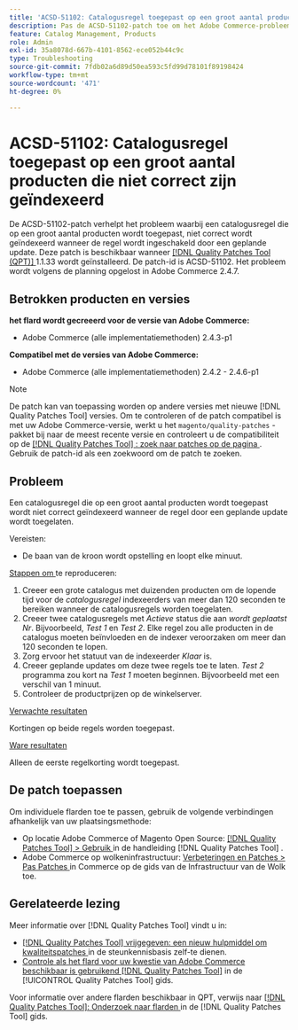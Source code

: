 ```yaml
---
title: 'ACSD-51102: Catalogusregel toegepast op een groot aantal producten die niet correct zijn geïndexeerd'
description: Pas de ACSD-51102-patch toe om het Adobe Commerce-probleem op te lossen waarbij een catalogusregel die wordt toegepast op een groot aantal producten niet correct wordt geïndexeerd wanneer de regel wordt ingeschakeld door een geplande update.
feature: Catalog Management, Products
role: Admin
exl-id: 35a8078d-667b-4101-8562-ece052b44c9c
type: Troubleshooting
source-git-commit: 7fdb02a6d89d50ea593c5fd99d78101f89198424
workflow-type: tm+mt
source-wordcount: '471'
ht-degree: 0%

---
```


# ACSD-51102: Catalogusregel toegepast op een groot aantal producten die niet correct zijn geïndexeerd

De ACSD-51102-patch verhelpt het probleem waarbij een catalogusregel die op een groot aantal producten wordt toegepast, niet correct wordt geïndexeerd wanneer de regel wordt ingeschakeld door een geplande update. Deze patch is beschikbaar wanneer [[!DNL Quality Patches Tool (QPT)] ](https://experienceleague.adobe.com/en/docs/commerce-operations/tools/quality-patches-tool/quality-patches-tool-to-self-serve-quality-patches) 1.1.33 wordt geïnstalleerd. De patch-id is ACSD-51102. Het probleem wordt volgens de planning opgelost in Adobe Commerce 2.4.7.

## Betrokken producten en versies

**het flard wordt gecreeerd voor de versie van Adobe Commerce:**

* Adobe Commerce (alle implementatiemethoden) 2.4.3-p1

**Compatibel met de versies van Adobe Commerce:**

* Adobe Commerce (alle implementatiemethoden) 2.4.2 - 2.4.6-p1

>[!NOTE]
>
>De patch kan van toepassing worden op andere versies met nieuwe [!DNL Quality Patches Tool] versies. Om te controleren of de patch compatibel is met uw Adobe Commerce-versie, werkt u het `magento/quality-patches` -pakket bij naar de meest recente versie en controleert u de compatibiliteit op de [[!DNL Quality Patches Tool] : zoek naar patches op de pagina ](https://experienceleague.adobe.com/tools/commerce-quality-patches/index.html) . Gebruik de patch-id als een zoekwoord om de patch te zoeken.

## Probleem

Een catalogusregel die op een groot aantal producten wordt toegepast wordt niet correct geïndexeerd wanneer de regel door een geplande update wordt toegelaten.

Vereisten:

* De baan van de kroon wordt opstelling en loopt elke minuut.

<u> Stappen om </u> te reproduceren:

1. Creeer een grote catalogus met duizenden producten om de lopende tijd voor de *catalogusregel* indexeerders van meer dan 120 seconden te bereiken wanneer de catalogusregels worden toegelaten.
2. Creeer twee catalogusregels met *Actieve* status die aan *wordt geplaatst Nr*.  Bijvoorbeeld, *Test 1* en *Test 2*. Elke regel zou alle producten in de catalogus moeten beïnvloeden en de indexer veroorzaken om meer dan 120 seconden te lopen.
3. Zorg ervoor het statuut van de indexeerder *Klaar* is.
4. Creeer geplande updates om deze twee regels toe te laten. *Test 2* programma zou kort na *Test 1* moeten beginnen. Bijvoorbeeld met een verschil van 1 minuut.
5. Controleer de productprijzen op de winkelserver.

<u> Verwachte resultaten </u>

Kortingen op beide regels worden toegepast.

<u> Ware resultaten </u>

Alleen de eerste regelkorting wordt toegepast.

## De patch toepassen

Om individuele flarden toe te passen, gebruik de volgende verbindingen afhankelijk van uw plaatsingsmethode:

* Op locatie Adobe Commerce of Magento Open Source: [[!DNL Quality Patches Tool] > Gebruik ](/help/tools/quality-patches-tool/usage.md) in de handleiding [!DNL Quality Patches Tool] .
* Adobe Commerce op wolkeninfrastructuur: [ Verbeteringen en Patches > Pas Patches ](https://experienceleague.adobe.com/docs/commerce-cloud-service/user-guide/develop/upgrade/apply-patches.html) in Commerce op de gids van de Infrastructuur van de Wolk toe.

## Gerelateerde lezing

Meer informatie over [!DNL Quality Patches Tool] vindt u in:

* [[!DNL Quality Patches Tool]  vrijgegeven: een nieuw hulpmiddel om kwaliteitspatches ](https://experienceleague.adobe.com/en/docs/commerce-operations/tools/quality-patches-tool/quality-patches-tool-to-self-serve-quality-patches) in de steunkennisbasis zelf-te dienen.
* [ Controle als het flard voor uw kwestie van Adobe Commerce beschikbaar is gebruikend  [!DNL Quality Patches Tool]](/help/tools/quality-patches-tool/patches-available-in-qpt/check-patch-for-magento-issue-with-magento-quality-patches.md) in de [!UICONTROL Quality Patches Tool] gids.


Voor informatie over andere flarden beschikbaar in QPT, verwijs naar [[!DNL Quality Patches Tool]: Onderzoek naar flarden ](<https://experienceleague.adobe.com/tools/commerce-quality-patches/index.html>) in de [!DNL Quality Patches Tool] gids.
